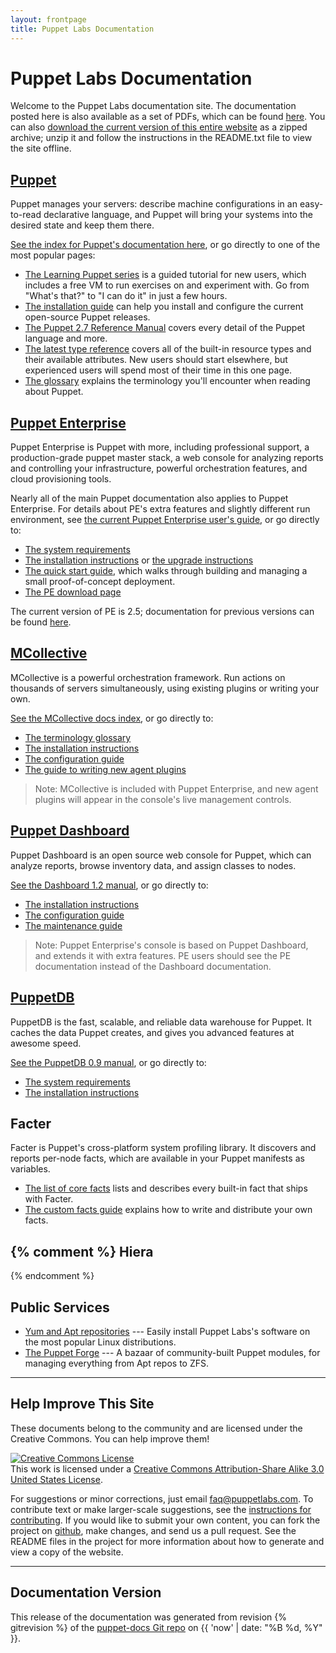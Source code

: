 ```yaml
---
layout: frontpage
title: Puppet Labs Documentation
---
```


Puppet Labs Documentation
=========================

Welcome to the Puppet Labs documentation site. The documentation posted here is also available as a set of PDFs, which can be found [here](http://info.puppetlabs.com/download-pdfs.html). You can also [download the current version of this entire website](./puppetdocs-latest.tar.gz) as a zipped archive; unzip it and follow the instructions in the README.txt file to view the site offline.

[Puppet](/puppet)
-----

Puppet manages your servers: describe machine configurations in an easy-to-read declarative language, and Puppet will bring your systems into the desired state and keep them there. 

[See the index for Puppet's documentation here](/puppet), or go directly to one of the most popular pages:

- [The Learning Puppet series](/learning) is a guided tutorial for new users, which includes a free VM to run exercises on and experiment with. Go from "What's that?" to "I can do it" in just a few hours.
- [The installation guide](/guides/installation.html) can help you install and configure the current open-source Puppet releases.
- [The Puppet 2.7 Reference Manual](/puppet/2.7/reference) covers every detail of the Puppet language and more.
- [The latest type reference](/references/latest/type.html) covers all of the built-in resource types and their available attributes. New users should start elsewhere, but experienced users will spend most of their time in this one page. 
- [The glossary](/references/glossary.html) explains the terminology you'll encounter when reading about Puppet.


[Puppet Enterprise](/pe/2.5)
-----

Puppet Enterprise is Puppet with more, including professional support, a production-grade puppet master stack, a web console for analyzing reports and controlling your infrastructure, powerful orchestration features, and cloud provisioning tools. 

Nearly all of the main Puppet documentation also applies to Puppet Enterprise. For details about PE's extra features and slightly different run environment, see [the current Puppet Enterprise user's guide](/pe/2.5/), or go directly to:

- [The system requirements](/pe/2.5/install_system_requirements.html)
- [The installation instructions](/pe/2.5/install_basic.html) or [the upgrade instructions](/pe/2.5/install_upgrading.html)
- [The quick start guide](/pe/2.5/quick_start.html), which walks through building and managing a small proof-of-concept deployment.
- [The PE download page](http://info.puppetlabs.com/download-pe.html)

The current version of PE is 2.5; documentation for previous versions can be found [here](/pe/index.html). 

[MCollective](/mcollective)
-----

MCollective is a powerful orchestration framework. Run actions on thousands of servers simultaneously, using existing plugins or writing your own.

[See the MCollective docs index](/mcollective/), or go directly to:

- [The terminology glossary](/mcollective/terminology.html)
- [The installation instructions](/mcollective/reference/basic/gettingstarted.html)
- [The configuration guide](/mcollective/reference/basic/configuration.html)
- [The guide to writing new agent plugins](/mcollective/simplerpc/)

> Note: MCollective is included with Puppet Enterprise, and new agent plugins will appear in the console's live management controls.

[Puppet Dashboard](/dashboard/manual/1.2)
-----

Puppet Dashboard is an open source web console for Puppet, which can analyze reports, browse inventory data, and assign classes to nodes.

[See the Dashboard 1.2 manual](/dashboard/manual/1.2), or go directly to:

* [The installation instructions](/dashboard/manual/1.2/bootstrapping.html)
* [The configuration guide](/dashboard/manual/1.2/configuring.html)
* [The maintenance guide](/dashboard/manual/1.2/maintaining.html)

> Note: Puppet Enterprise's console is based on Puppet Dashboard, and extends it with extra features. PE users should see the PE documentation instead of the Dashboard documentation.

[PuppetDB](/puppetdb/0.9)
-----

PuppetDB is the fast, scalable, and reliable data warehouse for Puppet. It caches the data Puppet creates, and gives you advanced features at awesome speed. 

[See the PuppetDB 0.9 manual](/puppetdb/0.9), or go directly to:

* [The system requirements](/puppetdb/0.9/requirements.html)
* [The installation instructions](/puppetdb/0.9/install.html)


Facter
-----

Facter is Puppet's cross-platform system profiling library. It discovers and reports per-node facts, which are available in your Puppet manifests as variables. 

* [The list of core facts](/facter/1.6/core_facts.html) lists and describes every built-in fact that ships with Facter. 
* [The custom facts guide](/guides/custom_facts.html) explains how to write and distribute your own facts.


{% comment %}
Hiera
-----



{% endcomment %}


Public Services
-----

- [Yum and Apt repositories](/guides/puppetlabs_package_repositories.html) --- Easily install Puppet Labs's software on the most popular Linux distributions. 
- [The Puppet Forge](http://forge.puppetlabs.com) --- A bazaar of community-built Puppet modules, for managing everything from Apt repos to ZFS. 



* * * 

Help Improve This Site
----------------------

These documents belong to the community and are licensed under the Creative Commons. You can help improve them!

<a rel="license" href="http://creativecommons.org/licenses/by-sa/3.0/us/"><img alt="Creative Commons License" style="border-width:0" src="http://i.creativecommons.org/l/by-sa/3.0/us/88x31.png" /></a><br />This work is licensed under a <a rel="license" href="http://creativecommons.org/licenses/by-sa/3.0/us/">Creative Commons Attribution-Share Alike 3.0 United States License</a>.

For suggestions or minor corrections, just email <faq@puppetlabs.com>. To contribute text or make larger-scale suggestions, see the [instructions for contributing](./contribute.html).  If you would like to submit your own content, you can fork the project on <A HREF="http://github.com/puppetlabs/puppet-docs">github</A>, make changes, and send us a pull request.  See the README files in the project for more information about how to generate and view a copy of the website.


* * * 

Documentation Version
---------------------

This release of the documentation was generated from revision {% gitrevision %} of the [puppet-docs Git repo](http://github.com/puppetlabs/puppet-docs) on {{ 'now' | date: "%B %d, %Y" }}.
<!-- This used to be hardcoded as the sha of "master", since shenanigans with the "release" branch made HEAD unreliable. But now we can accurately call out the source version even when generating from a topic branch. -->

